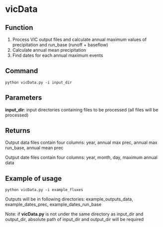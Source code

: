 # vicData
Function
---------
1. Process VIC output files and calculate annual maximum values of precipitation and run_base (runoff + baseflow)
2. Calculate annual mean precipitation
3. Find dates for each annual maximum events

Command
---------
`python vicData.py -i input_dir`

Parameters
---------
**input_dir**: input directories containing files to be processed (all files will be processed)

Returns
---------
Output data files contain four columns: year, annual max prec, annual max run_base, annual mean prec

Output date files contain four columns: year, month, day, maximum annual data

Example of usage
---------
`python vicData.py -i example_fluxes`

Outputs will be in following directories: example_outputs_data, example_dates_prec, example_dates_run_base

Note: if **vicData.py** is not under the same directory as input_dir and output_dir, absolute 
	  path of input_dir and output_dir will be required
